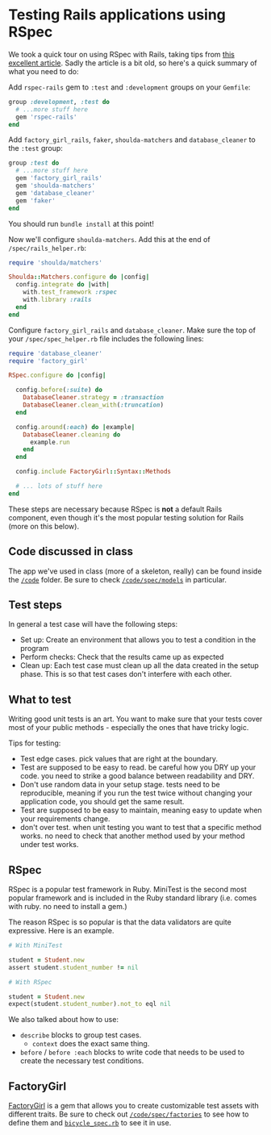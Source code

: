 # Testing Rails applications using RSpec

We took a quick tour on using RSpec with Rails, taking tips from [this excellent article](https://www.sitepoint.com/learn-the-first-best-practices-for-rails-and-rspec/). Sadly the article is a bit old, so here's a quick summary of what you need to do:

Add `rspec-rails` gem to `:test` and `:development` groups on your `Gemfile`:

```ruby
group :development, :test do
  # ...more stuff here
  gem 'rspec-rails'
end
```

Add `factory_girl_rails`, `faker`, `shoulda-matchers` and `database_cleaner` to the `:test` group:

```ruby
group :test do
  # ...more stuff here
  gem 'factory_girl_rails'
  gem 'shoulda-matchers'
  gem 'database_cleaner'
  gem 'faker'
end
```

You should run `bundle install` at this point!

Now we'll configure `shoulda-matchers`. Add this at the end of  `/spec/rails_helper.rb`:

```ruby
require 'shoulda/matchers'

Shoulda::Matchers.configure do |config|
  config.integrate do |with|
    with.test_framework :rspec
    with.library :rails
  end
end
```

Configure `factory_girl_rails` and `database_cleaner`. Make sure the top of your `/spec/spec_helper.rb` file includes the following lines:

```ruby
require 'database_cleaner'
require 'factory_girl'

RSpec.configure do |config|

  config.before(:suite) do
    DatabaseCleaner.strategy = :transaction
    DatabaseCleaner.clean_with(:truncation)
  end

  config.around(:each) do |example|
    DatabaseCleaner.cleaning do
      example.run
    end
  end

  config.include FactoryGirl::Syntax::Methods

  # ... lots of stuff here
end
```

These steps are necessary because RSpec is **not** a default Rails component, even though it's the most popular testing solution for Rails (more on this below).

## Code discussed in class

The app we've used in class (more of a skeleton, really) can be found inside the [`/code`](code) folder. Be sure to check [`/code/spec/models`](code/spec/models) in particular.

## Test steps
In general a test case will have the following steps:

* Set up: Create an environment that allows you to test a condition in the program
* Perform checks: Check that the results came up as expected
* Clean up: Each test case must clean up all the data created in the setup phase. This is so that test cases don't interfere with each other.

## What to test
Writing good unit tests is an art. You want to make sure that your tests cover most of your public methods - especially the ones that have tricky logic.

Tips for testing:

* Test edge cases. pick values that are right at the boundary.
* Test are supposed to be easy to read. be careful how you DRY up your code. you need to strike a good balance between readability and DRY.
* Don't use random data in your setup stage. tests need to be reproducible, meaning if you run the test twice without changing your application code, you should get the same result.
* Test are supposed to be easy to maintain, meaning easy to update when your requirements change.
* don't over test. when unit testing you want to test that a specific method works. no need to check that another method used by your method under test works.

## RSpec

RSpec is a popular test framework in Ruby. MiniTest is the second most popular framework and is included in the Ruby standard library (i.e. comes with ruby. no need to install a gem.)

The reason RSpec is so popular is that the data validators are quite expressive. Here is an example.

```ruby
# With MiniTest

student = Student.new
assert student.student_number != nil

# With RSpec

student = Student.new
expect(student.student_number).not_to eql nil
```

We also talked about how to use:
* `describe` blocks to group test cases.
  * `context` does the exact same thing.
* `before` / `before :each` blocks to write code that needs to be used to create the necessary test conditions.

## FactoryGirl

[FactoryGirl](http://www.rubydoc.info/gems/factory_girl/file/GETTING_STARTED.md) is a gem that allows you to create customizable test assets with different traits. Be sure to check out [`/code/spec/factories`](code/spec/factories) to see how to define them and [`bicycle_spec.rb`](code/spec/models/bicycle_spec.rb) to see it in use.
